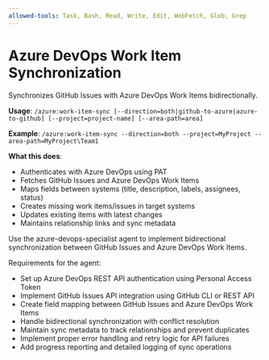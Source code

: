 ```yaml
---
allowed-tools: Task, Bash, Read, Write, Edit, WebFetch, Glob, Grep
---
```


# Azure DevOps Work Item Synchronization

Synchronizes GitHub Issues with Azure DevOps Work Items bidirectionally.

**Usage**: `/azure:work-item-sync [--direction=both|github-to-azure|azure-to-github] [--project=project-name] [--area-path=area]`

**Example**: `/azure:work-item-sync --direction=both --project=MyProject --area-path=MyProject\Team1`

**What this does**:
- Authenticates with Azure DevOps using PAT
- Fetches GitHub Issues and Azure DevOps Work Items
- Maps fields between systems (title, description, labels, assignees, status)
- Creates missing work items/issues in target systems
- Updates existing items with latest changes
- Maintains relationship links and sync metadata

Use the azure-devops-specialist agent to implement bidirectional synchronization between GitHub Issues and Azure DevOps Work Items.

Requirements for the agent:
- Set up Azure DevOps REST API authentication using Personal Access Token
- Implement GitHub Issues API integration using GitHub CLI or REST API
- Create field mapping between GitHub Issues and Azure DevOps Work Items
- Handle bidirectional synchronization with conflict resolution
- Maintain sync metadata to track relationships and prevent duplicates
- Implement proper error handling and retry logic for API failures
- Add progress reporting and detailed logging of sync operations